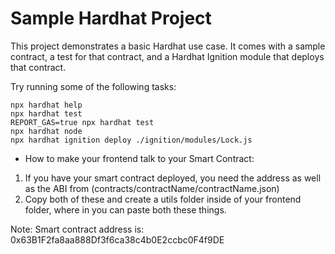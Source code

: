 # Sample Hardhat Project

This project demonstrates a basic Hardhat use case. It comes with a sample contract, a test for that contract, and a Hardhat Ignition module that deploys that contract.

Try running some of the following tasks:

```shell
npx hardhat help
npx hardhat test
REPORT_GAS=true npx hardhat test
npx hardhat node
npx hardhat ignition deploy ./ignition/modules/Lock.js
```

- How to make your frontend talk to your Smart Contract: 
1. If you have your smart contract deployed, you need the address as well as the ABI from (contracts/contractName/contractName.json)
2. Copy both of these and create a utils folder inside of your frontend folder, where in you can paste both these things. 


Note: Smart contract address is: 0x63B1F2fa8aa888Df3f6ca38c4b0E2ccbc0F4f9DE